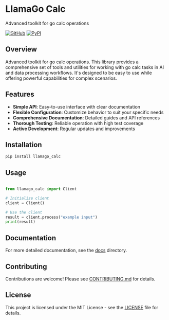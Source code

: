 # LlamaGo Calc

Advanced toolkit for go calc operations

[![GitHub](https://img.shields.io/github/license/llamasearchai/llamago-calc)](https://github.com/llamasearchai/llamago-calc/blob/main/LICENSE)
[![PyPI](https://img.shields.io/pypi/v/llamago_calc.svg)](https://pypi.org/project/llamago_calc/)

## Overview


Advanced toolkit for go calc operations. This library provides a comprehensive set of tools and utilities for
working with go calc tasks in AI and data processing workflows.
It's designed to be easy to use while offering powerful capabilities for complex scenarios.


## Features


- **Simple API**: Easy-to-use interface with clear documentation
- **Flexible Configuration**: Customize behavior to suit your specific needs
- **Comprehensive Documentation**: Detailed guides and API references
- **Thorough Testing**: Reliable operation with high test coverage
- **Active Development**: Regular updates and improvements


## Installation

```bash
pip install llamago_calc
```

## Usage

```python

from llamago_calc import Client

# Initialize client
client = Client()

# Use the client
result = client.process("example input")
print(result)

```

## Documentation

For more detailed documentation, see the [docs](docs/) directory.

## Contributing

Contributions are welcome! Please see [CONTRIBUTING.md](CONTRIBUTING.md) for details.

## License

This project is licensed under the MIT License - see the [LICENSE](LICENSE) file for details.
